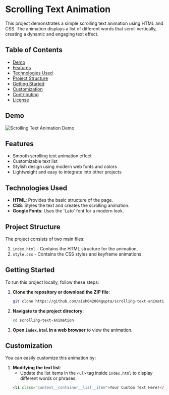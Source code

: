 # Scrolling Text Animation

This project demonstrates a simple scrolling text animation using HTML and CSS. The animation displays a list of different words that scroll vertically, creating a dynamic and engaging text effect.

## Table of Contents

- [Demo](#demo)
- [Features](#features)
- [Technologies Used](#technologies-used)
- [Project Structure](#project-structure)
- [Getting Started](#getting-started)
- [Customization](#customization)
- [Contributing](#contributing)
- [License](#license)

## Demo

![Scrolling Text Animation Demo](demo.gif) <!-- You can replace this with a screenshot or animated GIF of your project -->


## Features

- Smooth scrolling text animation effect
- Customizable text list
- Stylish design using modern web fonts and colors
- Lightweight and easy to integrate into other projects

## Technologies Used

- **HTML**: Provides the basic structure of the page.
- **CSS**: Styles the text and creates the scrolling animation.
- **Google Fonts**: Uses the 'Lato' font for a modern look.

## Project Structure

The project consists of two main files:

1. `index.html` - Contains the HTML structure for the animation.
2. `style.css` - Contains the CSS styles and keyframe animations.

## Getting Started

To run this project locally, follow these steps:

1. **Clone the repository or download the ZIP file**:
    ```bash
    git clone https://github.com/aish042004gupta/scrolling-text-animation.git
    ```
   
2. **Navigate to the project directory**:
    ```bash
    cd scrolling-text-animation
    ```

3. **Open `index.html` in a web browser** to view the animation.

## Customization

You can easily customize this animation by:

1. **Modifying the text list**: 
   - Update the list items in the `<ul>` tag inside `index.html` to display different words or phrases.
   ```html
   <li class="content__container__list__item">Your Custom Text Here!</li>
